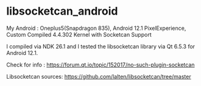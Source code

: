 # libsocketcan_android

My Android : Oneplus5(Snapdragon 835), Android 12.1 PixelExperience, Custom Compiled 4.4.302 Kernel with Socketcan Support

I compiled via NDK 26.1 and I tested the libsocketcan library via Qt 6.5.3 for Android 12.1.

Check for info : https://forum.qt.io/topic/152017/no-such-plugin-socketcan

Libsocketcan sources: https://github.com/lalten/libsocketcan/tree/master
